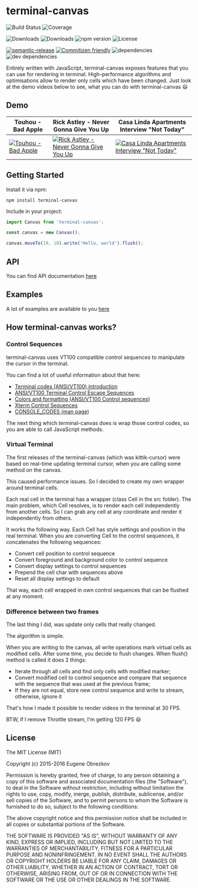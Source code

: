 # terminal-canvas

![Build Status](https://img.shields.io/travis/ghaiklor/terminal-canvas.svg)
![Coverage](https://img.shields.io/coveralls/ghaiklor/terminal-canvas.svg)

![Downloads](https://img.shields.io/npm/dm/terminal-canvas.svg)
![Downloads](https://img.shields.io/npm/dt/terminal-canvas.svg)
![npm version](https://img.shields.io/npm/v/terminal-canvas.svg)
![License](https://img.shields.io/npm/l/terminal-canvas.svg)

[![semantic-release](https://img.shields.io/badge/%20%20%F0%9F%93%A6%F0%9F%9A%80-semantic--release-e10079.svg)](https://github.com/semantic-release/semantic-release)
[![Commitizen friendly](https://img.shields.io/badge/commitizen-friendly-brightgreen.svg)](http://commitizen.github.io/cz-cli/)
![dependencies](https://img.shields.io/david/ghaiklor/terminal-canvas.svg)
![dev dependencies](https://img.shields.io/david/dev/ghaiklor/terminal-canvas.svg)

Entirely written with JavaScript, terminal-canvas exposes features that you can use for rendering in terminal.
High-performance algorithms and optimisations allow to render only cells which have been changed.
Just look at the demo videos below to see, what you can do with terminal-canvas :smiley:

## Demo

| Touhou - Bad Apple  | Rick Astley - Never Gonna Give You Up | Casa Linda Apartments Interview "Not Today" |
| ------------------- | ------------------------------------- | ------------------------------------------- |
| [![Touhou - Bad Apple](https://img.youtube.com/vi/_KpDKTihgxY/0.jpg)](https://www.youtube.com/watch?v=_KpDKTihgxY) | [![ Rick Astley - Never Gonna Give You Up ](https://img.youtube.com/vi/JffWhWba2M4/0.jpg)](https://www.youtube.com/watch?v=JffWhWba2M4) | [![Casa Linda Apartments Interview "Not Today"](https://img.youtube.com/vi/ZhN-9Wz97bs/0.jpg)](https://www.youtube.com/watch?v=ZhN-9Wz97bs) |

## Getting Started

Install it via npm:

```shell
npm install terminal-canvas
```

Include in your project:

```javascript
import Canvas from 'terminal-canvas';

const canvas = new Canvas();

canvas.moveTo(10, 10).write('Hello, world').flush();
```

## API

You can find API documentation [here](./API.md)

## Examples

A lot of examples are available to you [here](./examples)

## How terminal-canvas works?

### Control Sequences

terminal-canvas uses VT100 compatible control sequences to manipulate the cursor in the terminal.

You can find a lot of useful information about that here:

- [Terminal codes (ANSI/VT100) introduction](http://wiki.bash-hackers.org/scripting/terminalcodes)
- [ANSI/VT100 Terminal Control Escape Sequences](http://www.termsys.demon.co.uk/vtansi.htm)
- [Colors and formatting (ANSI/VT100 Control sequences)](http://misc.flogisoft.com/bash/tip_colors_and_formatting)
- [Xterm Control Sequences](http://www.x.org/docs/xterm/ctlseqs.pdf)
- [CONSOLE_CODES (man page)](http://man7.org/linux/man-pages/man4/console_codes.4.html)

The next thing which terminal-canvas does is wrap those control codes, so you are able to call JavaScript methods.

### Virtual Terminal

The first releases of the terminal-canvas (which was kittik-cursor) were based on real-time updating terminal cursor, when you are calling some method on the canvas.

This caused performance issues.
So I decided to create my own wrapper around terminal cells.

Each real cell in the terminal has a wrapper (class Cell in the src folder).
The main problem, which Cell resolves, is to render each cell independently from another cells.
So I can grab any cell at any coordinate and render it independently from others.

It works the following way.
Each Cell has style settings and position in the real terminal.
When you are converting Cell to the control sequences, it concatenates the following sequences:

- Convert cell position to control sequence
- Convert foreground and background color to control sequence
- Convert display settings to control sequences
- Prepend the cell char with sequences above
- Reset all display settings to default

That way, each cell wrapped in own control sequences that can be flushed at any moment.

### Difference between two frames

The last thing I did, was update only cells that really changed.

The algorithm is simple.

When you are writing to the canvas, all write operations mark virtual cells as modified cells.
After some time, you decide to flush changes. When flush() method is called it does 2 things:

- Iterate through all cells and find only cells with modified marker;
- Convert modified cell to control sequence and compare that sequence with the sequence that was used at the previous frame;
- If they are not equal, store new control sequence and write to stream, otherwise, ignore it

That's how I made it possible to render videos in the terminal at 30 FPS.

BTW, if I remove Throttle stream, I'm getting 120 FPS :smiley:

## License

The MIT License (MIT)

Copyright (c) 2015-2016 Eugene Obrezkov

Permission is hereby granted, free of charge, to any person obtaining a copy
of this software and associated documentation files (the "Software"), to deal
in the Software without restriction, including without limitation the rights
to use, copy, modify, merge, publish, distribute, sublicense, and/or sell
copies of the Software, and to permit persons to whom the Software is
furnished to do so, subject to the following conditions:

The above copyright notice and this permission notice shall be included in all
copies or substantial portions of the Software.

THE SOFTWARE IS PROVIDED "AS IS", WITHOUT WARRANTY OF ANY KIND, EXPRESS OR
IMPLIED, INCLUDING BUT NOT LIMITED TO THE WARRANTIES OF MERCHANTABILITY,
FITNESS FOR A PARTICULAR PURPOSE AND NONINFRINGEMENT. IN NO EVENT SHALL THE
AUTHORS OR COPYRIGHT HOLDERS BE LIABLE FOR ANY CLAIM, DAMAGES OR OTHER
LIABILITY, WHETHER IN AN ACTION OF CONTRACT, TORT OR OTHERWISE, ARISING FROM,
OUT OF OR IN CONNECTION WITH THE SOFTWARE OR THE USE OR OTHER DEALINGS IN THE
SOFTWARE.
